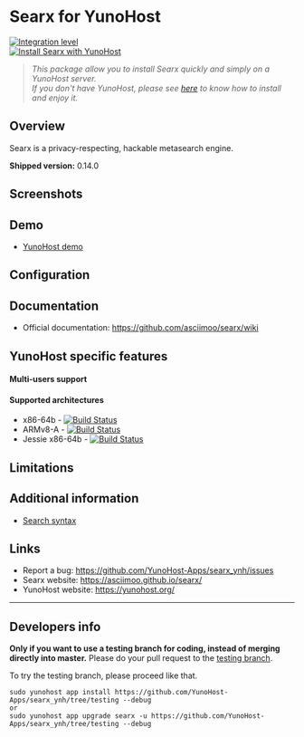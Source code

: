 # Searx for YunoHost

[![Integration level](https://dash.yunohost.org/integration/searx.svg)](https://dash.yunohost.org/appci/app/searx)  
[![Install Searx with YunoHost](https://install-app.yunohost.org/install-with-yunohost.png)](https://install-app.yunohost.org/?app=searx)

> *This package allow you to install Searx quickly and simply on a YunoHost server.  
If you don't have YunoHost, please see [here](https://yunohost.org/#/install) to know how to install and enjoy it.*

## Overview

Searx is a privacy-respecting, hackable metasearch engine.

**Shipped version:** 0.14.0

## Screenshots

## Demo

* [YunoHost demo](https://demo.yunohost.org/searx/)

## Configuration

## Documentation

 * Official documentation: https://github.com/asciimoo/searx/wiki

## YunoHost specific features

#### Multi-users support

#### Supported architectures

* x86-64b - [![Build Status](https://ci-apps.yunohost.org/ci/logs/searx%20%28Community%29.svg)](https://ci-apps.yunohost.org/ci/apps/searx/)
* ARMv8-A - [![Build Status](https://ci-apps-arm.yunohost.org/ci/logs/searx%20%28Community%29.svg)](https://ci-apps-arm.yunohost.org/ci/apps/searx/)
* Jessie x86-64b - [![Build Status](https://ci-stretch.nohost.me/ci/logs/searx%20%28Community%29.svg)](https://ci-stretch.nohost.me/ci/apps/searx/)

## Limitations

## Additional information

- [Search syntax](https://asciimoo.github.io/searx/user/search_syntax.html)

## Links

 * Report a bug: https://github.com/YunoHost-Apps/searx_ynh/issues
 * Searx website: https://asciimoo.github.io/searx/
 * YunoHost website: https://yunohost.org/

---

Developers info
----------------

**Only if you want to use a testing branch for coding, instead of merging directly into master.**
Please do your pull request to the [testing branch](https://github.com/YunoHost-Apps/searx_ynh/tree/testing).

To try the testing branch, please proceed like that.
```
sudo yunohost app install https://github.com/YunoHost-Apps/searx_ynh/tree/testing --debug
or
sudo yunohost app upgrade searx -u https://github.com/YunoHost-Apps/searx_ynh/tree/testing --debug
```
